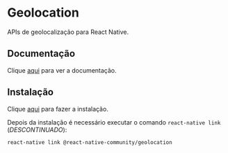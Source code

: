 # Geolocation

APIs de geolocalização para React Native.

## Documentação

Clique [aqui](https://github.com/react-native-community/react-native-geolocation) para ver a documentação.

## Instalação

Clique [aqui](https://www.npmjs.com/package/@react-native-community/geolocation) para fazer a instalação.

Depois da instalação é necessário executar o comando `react-native link` (_DESCONTINUADO_):

```
react-native link @react-native-community/geolocation
```